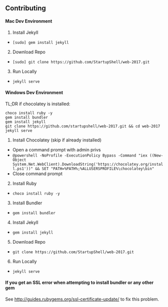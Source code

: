 ## Contributing

#### Mac Dev Environment

1. Install Jekyll
  * `[sudo] gem install jekyll`
2. Download Repo
  * `[sudo] git clone https://github.com/StartupShell/web-2017.git`
3. Run Locally
  * `jekyll serve`

#### Windows Dev Environment

TL;DR if chocolatey is installed:
```
choco install ruby -y
gem install bundler
gem install jekyll
git clone https://github.com/startupshell/web-2017.git && cd web-2017
jekyll serve
```

1. Install Chocolatey (skip if already installed)
  * Open a command prompt with admin privs
  * `@powershell -NoProfile -ExecutionPolicy Bypass -Command "iex ((New-Object System.Net.WebClient).DownloadString('https://chocolatey.org/install.ps1'))" && SET "PATH=%PATH%;%ALLUSERSPROFILE%\chocolatey\bin"`
  * Close command prompt
2. Install Ruby
  * `choco install ruby -y`
3. Install Bundler
  * `gem install bundler`
4. Install Jekyll
  * `gem install jekyll`
5. Download Repo
  * `git clone https://github.com/StartupShell/web-2017.git`
6. Run Locally
  * `jekyll serve`

#### If you get an SSL error when attempting to install bundler or any other gem

See http://guides.rubygems.org/ssl-certificate-update/ to fix this problem.
